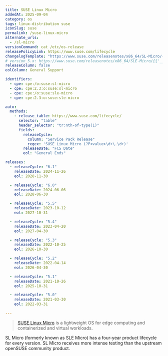 ```yaml
---
title: SUSE Linux Micro
addedAt: 2025-09-04
category: os
tags: linux-distribution suse
iconSlug: suse
permalink: /suse-linux-micro
alternate_urls:
  - /sl-micro
versionCommand: cat /etc/os-release
releasePolicyLink: https://www.suse.com/lifecycle
changelogTemplate: "https://www.suse.com/releasenotes/x86_64/SL-Micro/{{'__RELEASE_CYCLE__'|replace:'.','-SP'|replace:'-SP0',''}}/"
# version 5.x: https://www.suse.com/releasenotes/x86_64/SLE-Micro/{{'__RELEASE_CYCLE__'|replace:'.','-SP'|replace:'-SP0',''}}/index.html
releaseColumn: false
eolColumn: General Support

identifiers:
  - cpe: cpe:/o:suse:sl-micro
  - cpe: cpe:2.3:o:suse:sl-micro
  - cpe: cpe:/o:suse:sle-micro
  - cpe: cpe:2.3:o:suse:sle-micro

auto:
  methods:
    - release_table: https://www.suse.com/lifecycle/
      selector: "table"
      header_selector: "tr:nth-of-type(1)"
      fields:
        releaseCycle:
          column: "Service Pack Release"
          regex: 'SUSE Linux Micro (?P<value>\d+\.\d+)'
        releaseDate: "FCS Date"
        eol: "General Ends"

releases:
  - releaseCycle: "6.1"
    releaseDate: 2024-11-26
    eol: 2028-11-30

  - releaseCycle: "6.0"
    releaseDate: 2024-06-06
    eol: 2028-06-30

  - releaseCycle: "5.5"
    releaseDate: 2023-10-12
    eol: 2027-10-31

  - releaseCycle: "5.4"
    releaseDate: 2023-04-20
    eol: 2027-04-30

  - releaseCycle: "5.3"
    releaseDate: 2022-10-25
    eol: 2026-10-30

  - releaseCycle: "5.2"
    releaseDate: 2022-04-14
    eol: 2026-04-30

  - releaseCycle: "5.1"
    releaseDate: 2021-10-26
    eol: 2025-10-31

  - releaseCycle: "5.0"
    releaseDate: 2021-03-30
    eol: 2022-03-31

---
```


> [SUSE Linux Micro](https://www.suse.com/products/micro/) is a lightweight OS for edge computing and containerized and virtual workloads.

SL Micro (formerly known as SLE Micro) has a four-year product lifecycle for every version. SL Micro receives more intense testing than the
upstream openSUSE community product.
